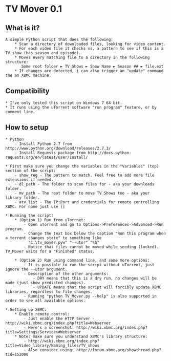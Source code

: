 TV Mover 0.1
============

What is it?
-------------------------------
	A simple Python script that does the following:
		* Scan a directory of downloaded files, looking for video content.
		* For each video file it checks vs. a pattern to see if this is a TV show (has season and episode).
		* Moves every matching file to a directory in the following structure:
		   Some root folder ► TV Shows ► Show Name ► Season ## ► file.ext
		* If changes are detected, i can also trigger an "update" command the an XBMC machine.

Compatibility
-------------------------------
	* I've only tested this script on Windows 7 64 bit.
	* It runs using the uTorrent software "run program" feature, or by comment line.

How to setup
-------------------------------
	* Python
		- Install Python 2.7 from http://www.python.org/download/releases/2.7.3/
		- Install Requests package from http://docs.python-requests.org/en/latest/user/install/

	* First make sure you change the variables in the "Variables" (top) section of the script:
		- show_reg - The pattern to match. Feel free to add more file extensions if needed.
		- dl_path - The folder to scan files for - aka your downloads folder.
		- mv_path - The root folder to move TV Shows too - aka your library folder.
		- atv_list - The IP:Port and credentials for remote controlling XBMC. For none just use []
	
	* Running the script:	
		* (Option 1) Run from uTorrnet:	
			- Open uTorrent and go to Options->Preferences->Advanced->Run program.
			- Change the text box below the caption "Run this program when a torrent changes state" to something like
			  "C:\tv_mover.pyw" "--utor" "%S"
			- Notice that files cannot be moved while seeding (locked). TV_Mover waits for a "Finished" status.
			
		* (Option 2) Run using command line, and some more options:
			- It is possible to run the script without uTorrent, just ignore the --utor argument.
			- Description of the other arguments:
				- DRY means that this is a dry run, no changes will be made (just show predicted changes).
				- UPDATE means that the script will forcibly update XBMC libraries, regardless to file changes.
			- Running "python TV_Mover.py --help" is also supported in order to see all available options.
		
	* Setting up XBMC:
		* Enable remote control:
			- Just enable the HTTP Server - http://wiki.xbmc.org/index.php?title=Webserver
			- Here's a screenshot: http://wiki.xbmc.org/index.php?title=Settings/Services#Webserver
		* Note: make sure you understand XBMC's library structure:
			- http://wiki.xbmc.org/index.php?title=Video_library/Naming_files/TV_shows
			- Also consider using: http://forum.xbmc.org/showthread.php?tid=152000
